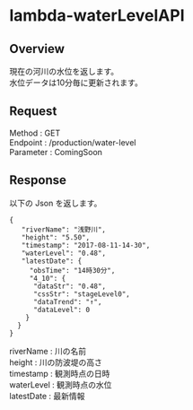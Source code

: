 # lambda-waterLevelAPI

## Overview
現在の河川の水位を返します。  
水位データは10分毎に更新されます。

## Request
Method : GET  
Endpoint : /production/water-level  
Parameter : ComingSoon  

## Response

以下の Json を返します。
~~~
{
   "riverName": "浅野川",
   "height": "5.50",
   "timestamp": "2017-08-11-14-30",
   "waterLevel": "0.48",
   "latestDate": {
     "obsTime": "14時30分",
     "4_10": {
      "dataStr": "0.48",
      "cssStr": "stageLevel0",
      "dataTrend": "↑",
      "dataLevel": 0
    }
  }
}
~~~

riverName : 川の名前  
height : 川の防波堤の高さ  
timestamp : 観測時点の日時  
waterLevel : 観測時点の水位  
latestDate : 最新情報  
